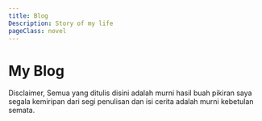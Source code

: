 ```yaml
---
title: Blog
Description: Story of my life
pageClass: novel
---
```

# My Blog

Disclaimer, Semua yang ditulis disini adalah murni hasil buah pikiran saya segala kemiripan
dari segi penulisan dan isi cerita adalah murni kebetulan semata.